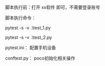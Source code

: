 脚本执行前：打开 xx软件 即可，不需要登录账号

脚本执行命令：

pytest -s -v .\test_1.py  

pytest -s -v .\test_2.py  


pytest.ini： 配置手机设备

conftest.py： poco初始化相关操作
